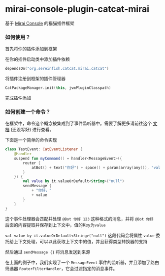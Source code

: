 # mirai-console-plugin-catcat-mirai

基于 [Mirai Console](https://github.com/mamoe/mirai-console) 的猫猫插件框架

### 如何使用？

首先将你的插件添加到框架

在你的插件启动类中添加插件依赖

```kotlin
dependsOn("org.sereinfish.catcat.mirai.catcat")
```

将插件注册到框架的插件管理器

```kotlin
CatPackageManager.init(this, jvmPluginClasspath)
```

完成插件添加

### 如何创建一个命令？

在框架中，命令这个概念被集成到了事件监听器中。需要了解更多请前往这个 [文档]() (还没写好) 进行查看。

下面是一个简单的命令实现

```kotlin
class TestEvent: CatEventListener {
    @Handler
    suspend fun myCommand() = handler<MessageEvent>({
        router {
            atBot() + text("你好") + space() + param(array(any()), "value")
        }
    }) {
        val value by it.valueOrDefault<String>("null")
        sendMessage {
            + "你好，"
            + value
        }
    }
}
```

这个事件处理器会匹配并处理 `@Bot 你好 123` 这种格式的消息，并将 `@Bot 你好 ` 后面的内容提取并保存到上下文中，值的Key为`value`

`val value by it.valueOrDefault<String>("null")` 这段代码会将属性 `value` 委托给上下文处理，可以以此获取上下文中的值，并且获得类型转换器的支持

然后通过 `sendMessage {}` 将消息发送到来源 

在上面的例子中，我们实现了一个 `MessageEvent` 事件的监听器，并且添加了路由筛选器 `RouterFilterHandler`，它会过滤指定的消息事件。
